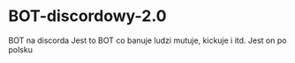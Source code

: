 # BOT-discordowy-2.0
BOT na discorda
Jest to BOT co banuje ludzi mutuje, kickuje i itd.
Jest on po polsku

